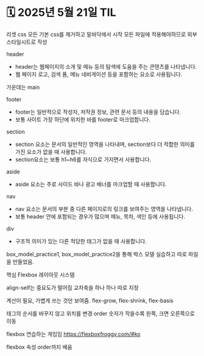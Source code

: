 # 🗓️ 2025년 5월 21일 TIL

리셋 css
모든 기본 css를 제거하고 밑바닥에서 시작
모든 파일에 적용해야하므로 외부스타일시트로 작성

header
- header는 웹페이지의 소개 및 메뉴 등의 탐색에 도움을 주는 콘텐츠를 나타냅니다.
- 웹 페이지 로고, 검색 폼, 메뉴 네비게이션 등을 포함하는 요소로 사용됩니다.

가운데는 main

footer
- footer는 일반적으로 작성자, 저작권 정보, 관련 문서 등의 내용을 담습니다.
- 보통 사이트 가장 하단에 위치한 바를 footer로 마크업합니다.

section 
- section 요소는 문서의 일반적인 영역을 나타내며, section보다 더 적합한 의미를 가진 요소가 없을 때 사용합니다.
- section요소는 보통 h1~h6를 자식으로 가지면서 사용합니다.

aside
- aside 요소는 주로 사이드 바나 광고 배너를 마크업할 때 사용합니다.

nav
- nav 요소는 문서의 부분 중 다른 페이지로의 링크를 보여주는 영역을 나타냅니다.
- 보통 header 안에 포함되는 경우가 많으며 메뉴, 목차, 색인 등에 사용됩니다.

div 
- 구조적 의미가 있는 다른 적당한 태그가 없을 때 사용합니다.


box_model_practice1, box_model_practice2을 통해 박스 모델 실습하고 따로 파일을 만들었음.




핵심
Flexbox 레이아웃 시스템


align-self는 중요도가 떨어짐
교차축을 하나 하나 따로 지정

계산이 필요, 가볍게 쓰는 것만 보여줌.
flex-grow, flex-shrink, flex-basis

태그의 순서를 바꾸지 않고 위치를 변경
order
숫자가 작을수록 왼쪽, 크면 오른쪽으로 이동


flexbox 연습하는 게임임
https://flexboxfroggy.com/#ko


flexbox 속성 order까지 배움